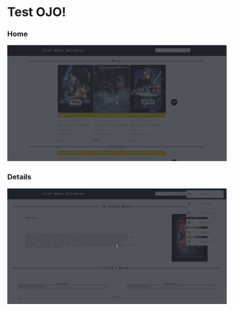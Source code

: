 # Test OJO!

### Home

![HOME](./src/assets/home.gif)

### Details

![HOME](./src/assets/details.gif)

